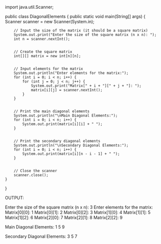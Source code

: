 import java.util.Scanner;


public class DiagonalElements {
    public static void main(String[] args) {
        Scanner scanner = new Scanner(System.in);


        // Input the size of the matrix (it should be a square matrix)
        System.out.print("Enter the size of the square matrix (n x n): ");
        int n = scanner.nextInt();


        // Create the square matrix
        int[][] matrix = new int[n][n];


        // Input elements for the matrix
        System.out.println("Enter elements for the matrix:");
        for (int i = 0; i < n; i++) {
            for (int j = 0; j < n; j++) {
                System.out.print("Matrix[" + i + "][" + j + "]: ");
                matrix[i][j] = scanner.nextInt();
            }
        }


        // Print the main diagonal elements
        System.out.println("\nMain Diagonal Elements:");
        for (int i = 0; i < n; i++) {
            System.out.print(matrix[i][i] + " ");
        }


        // Print the secondary diagonal elements
        System.out.println("\nSecondary Diagonal Elements:");
        for (int i = 0; i < n; i++) {
            System.out.print(matrix[i][n - i - 1] + " ");
        }


        // Close the scanner
        scanner.close();
    }
}


OUTPUT:


Enter the size of the square matrix (n x n): 3
Enter elements for the matrix:
Matrix[0][0]: 1
Matrix[0][1]: 2
Matrix[0][2]: 3
Matrix[1][0]: 4
Matrix[1][1]: 5
Matrix[1][2]: 6
Matrix[2][0]: 7
Matrix[2][1]: 8
Matrix[2][2]: 9


Main Diagonal Elements:
1 5 9 


Secondary Diagonal Elements:
3 5 7










